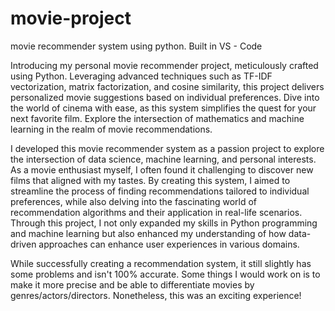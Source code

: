 # movie-project
movie recommender system using python. Built in VS - Code

Introducing my personal movie recommender project, meticulously crafted using Python. Leveraging advanced techniques such as TF-IDF vectorization, matrix factorization, and cosine similarity, this project delivers personalized movie suggestions based on individual preferences. Dive into the world of cinema with ease, as this system simplifies the quest for your next favorite film. Explore the intersection of mathematics and machine learning in the realm of movie recommendations. 

I developed this movie recommender system as a passion project to explore the intersection of data science, machine learning, and personal interests. As a movie enthusiast myself, I often found it challenging to discover new films that aligned with my tastes. By creating this system, I aimed to streamline the process of finding recommendations tailored to individual preferences, while also delving into the fascinating world of recommendation algorithms and their application in real-life scenarios. Through this project, I not only expanded my skills in Python programming and machine learning but also enhanced my understanding of how data-driven approaches can enhance user experiences in various domains.

While successfully creating a recommendation system, it still slightly has some problems and isn't 100% accurate. Some things I would work on is to make it more precise and be able to differentiate movies by genres/actors/directors. Nonetheless, this was an exciting experience! 

